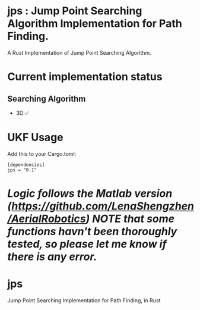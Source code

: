 # jps : Jump Point Searching Algorithm Implementation for Path Finding.
A Rust Implementation of Jump Point Searching Algorithm.

# Current implementation status

## Searching Algorithm
* 3D ✅ 




# UKF Usage
Add this to your Cargo.toml:
```
[dependencies]
jps = "0.1"
```

## 
***Logic follows the Matlab version (https://github.com/LenaShengzhen/AerialRobotics)***
***NOTE that some functions havn't been thoroughly tested, so please let me know if there is any error.***
=======
# jps
Jump Point Searching Implementation for Path Finding, in Rust
